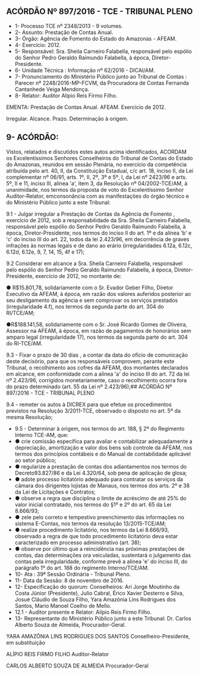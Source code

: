 
## ACÓRDÃO Nº 897/2016 - TCE - TRIBUNAL PLENO

- 1- Processo TCE nº 2348/2013 - 9 volumes.
- 2- Assunto: Prestação de Contas Anual.
- 3- Órgão: Agência de Fomento do Estado do Amazonas - AFEAM.
- 4- Exercício: 2012.
- 5-  Responsável: Sra.  Sheila  Carneiro  Falabella,  responsável  pelo  espólio  do  Senhor Pedro Geraldo Raimundo Falabella, à época, Diretor-Presidente.
- 6- Unidade Técnica : Informação nº 62/2016 - DICAI/AM.
- 7-  Pronunciamento  do Ministério  Público  junto  ao Tribunal  de  Contas :  Parecer  nº 2248/2016-MP-FCVM, da Procuradora de Contas Fernanda Cantanhede Veiga Mendonça.
- 8- Relator: Auditor Alípio Reis Firmo Filho.

EMENTA: Prestação de Contas Anual. AFEAM. Exercício de 2012.

Irregular. Alcance. Prazo. Determinação à origem.

## 9- ACÓRDÃO:

Vistos, relatados e discutidos estes autos acima identificados,  ACORDAM os Excelentíssimos  Senhores  Conselheiros  do  Tribunal  de  Contas  do  Estado  do Amazonas, reunidos em sessão Plenária, no exercício da competência atribuída pelo art. 40, II, da Constituição Estadual, c/c art. 18, inciso II, da Lei complementar nº 06/91, arts. 1º,  II,  2º,  3º  e  5º,  I,  da  Lei  nº  2423/96  e  arts.  5º,  II  e  11,  inciso  III,  alínea  'a',  item  3,  da Resolução  nº  04/2002-TCE/AM, à  unanimidade, nos  termos  da  proposta  de  voto  do Excelentíssimo Senhor Auditor-Relator, emconsonância com as manifestações do órgão técnico e do Ministério Público junto a este Tribunal:

9.1 - Julgar irregular a Prestação de Contas da Agência de Fomento , exercício de 2012, sob a responsabilidade da Sra. Sheila Carneiro Falabella, responsável pelo espólio do Senhor Pedro Geraldo Raimundo Falabella, à época, Diretor-Presidente, nos termos do inciso II do art. 1º e da alínea 'b' e 'c' do inciso III do art. 22, todos da lei 2.423/96,  em  decorrência  de  graves  infrações  às  normas  legais  e  de  dano  ao  erário (irregularidades 6.12a, 6.12c, 6.12d, 6.12e, 9, 7, 14, 15, 4f e 17);

9.2 Considerar em alcance a Sra. Sheila Carneiro Falabella, responsável pelo espólio do Senhor Pedro Geraldo Raimundo Falabella, á época, Diretor-Presidente, exercício de 2012, no montante de:

●  R$15.801,78,  solidariamente  com  o  Sr.  Evador  Geber  Filho,  Diretor Executivo  da  AFEAM,  à  época,  em  razão  dos  valores  auferidos  posterior  ao  seu desligamento da agência e sem comprovar os serviços prestados (irregularidade 4.f), nos termos da segunda parte do art. 304 do RI/TCE/AM;

●R$188.141,58, solidariamente com o Sr. José Ricardo Gomes de Oliveira, Assessor na AFEAM, à época, em razão de pagamentos de honorários sem amparo legal (irregularidade 17), nos termos da segunda parte do art. 304 do RI-TCE/AM.

9.3 - Fixar o prazo de 30 dias , a contar da data do ofício de comunicação deste decisório, para que  os  responsáveis  comprovem,  perante  este  Tribunal,  o recolhimento aos  cofres da AFEAM,  dos  montantes  declarados  em  alcance,  em conformidade  com  a  alínea  'a'  do  inciso  III  do  art.  72  da  lei  nº  2.423/96,  corrigidos monetariamente, caso o recolhimento ocorra fora do prazo determinado (art. 55 da Lei nº 2.423/96);## ACÓRDÃO Nº 897/2016 - TCE - TRIBUNAL PLENO

9.4  -  remeter  os  autos  à  DICREX para  que  efetue  os  procedimentos previstos  na  Resolução  3/2011-TCE,  observado  o  disposto  no  art.  5º  da  mesma Resolução;

- 9.5 - Determinar à origem, nos termos do art.  188,  § 2º do Regimento Interno TCE-AM, que:
- ●  crie  comissão  específica  para  avaliar  e  contabilizar  adequadamente  a depreciação,  amortização  e  valor  dos  bens  sob  controle  da  AFEAM,  nos  termos  dos princípios contábeis e do Manual de contabilidade aplicável ao setor público;
- ●  regularize  a  prestação  de  contas  dos  adiantamentos  nos  termos  do Decreto93.827/86 e da Lei 4.320/64, sob pena de aplicação de glosa;
- ● adote processo licitatório adequado para contratar os serviços da câmara dos dirigentes lojistas de  Manaus, nos termos dos arts. 2º e 38 da  Lei de Licitações e Contratos;
- ● observe a regra que disciplina o limite de acréscimo de até 25% do valor inicial contratado, nos termos do §1º e 2º do art. 65 da Lei 8.666/93;
- ●  zele  pelo  correto  e  tempestivo  preenchimento  das  informações  no sistema E-Contas, nos termos da resolução 13/2015-TCE/AM;
- ● realize procedimento licitatório, nos termos da Lei 8.666/93, observado a regra de que  todo procedimento  licitatório deva  estar caracterizado em  processo administrativo (art. 38);
- ●  observe  por  último  que  a  reincidência  nas  próximas  prestações  de contas,  das  determinações  ora  veiculadas,  sustentará  o  julgamento  das  contas  pela irregularidade, conforme prevê a alínea 'e' do  inciso III, do parágrafo  1º do  art. 188 do regimento Interno/TCE/AM.
- 10- Ata : 39ª Sessão Ordinária - Tribunal Pleno.
- 11- Data da Sessão: 8 de novembro de 2016.
- 12-  Especificação  do  quorum: Conselheiros:  Ari  Jorge  Moutinho  da  Costa  Júnior (Presidente), Julio Cabral, Érico Xavier Desterro e Silva, Josué Cláudio de Souza Filho, Yara Amazônia Lins Rodrigues dos Santos, Mario Manoel Coelho de Mello.
- 12.1 - Auditor presente e Relator: Alípio Reis Firmo Filho.
- 13-  Representante  do  Ministério  Público  junto  a  este Tribunal: Dr. Carlos  Alberto Souza de Almeida, Procurador-Geral.

YARA AMAZÔNIA LINS RODRIGUES DOS SANTOS Conselheiro-Presidente, em substituição

ALÍPIO REIS FIRMO FILHO Auditor-Relator

CARLOS ALBERTO SOUZA DE ALMEIDA Procurador-Geral